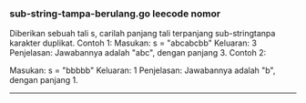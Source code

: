 
### sub-string-tampa-berulang.go __leecode nomor__
Diberikan sebuah tali s, carilah panjang tali terpanjang sub-stringtanpa karakter duplikat.
Contoh 1:
Masukan: s = "abcabcbb"
 Keluaran: 3
 Penjelasan: Jawabannya adalah "abc", dengan panjang 3.
Contoh 2:

Masukan: s = "bbbbb"
 Keluaran: 1
 Penjelasan: Jawabannya adalah "b", dengan panjang 1.


--- 

